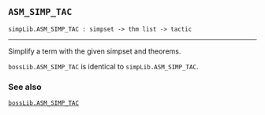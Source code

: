 ## `ASM_SIMP_TAC`

``` hol4
simpLib.ASM_SIMP_TAC : simpset -> thm list -> tactic
```

------------------------------------------------------------------------

Simplify a term with the given simpset and theorems.

`bossLib.ASM_SIMP_TAC` is identical to `simpLib.ASM_SIMP_TAC`.

### See also

[`bossLib.ASM_SIMP_TAC`](#bossLib.ASM_SIMP_TAC)
